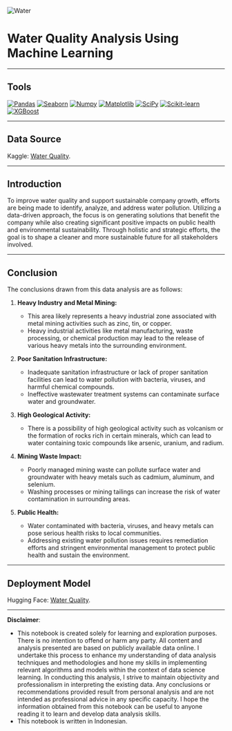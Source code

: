 ![Water](https://github.com/DarlyP/Water-Quality-Analysis-Using-Machine-Learning/blob/main/Notebook/water.jpg)

# Water Quality Analysis Using Machine Learning

---

## Tools

[<img src="https://img.shields.io/badge/Pandas-150458?style=for-the-badge&logo=pandas&logoColor=white" alt="Pandas" />](https://pandas.pydata.org/)
[<img src="https://img.shields.io/badge/Seaborn-388E3C?style=for-the-badge&logo=seaborn&logoColor=white" alt="Seaborn" />](https://seaborn.pydata.org/)
[<img src="https://img.shields.io/badge/Numpy-013243?style=for-the-badge&logo=numpy&logoColor=white" alt="Numpy" />](https://numpy.org/)
[<img src="https://img.shields.io/badge/Matplotlib-3776AB?style=for-the-badge&logo=matplotlib&logoColor=white" alt="Matplotlib" />](https://matplotlib.org/)
[<img src="https://img.shields.io/badge/SciPy-8CAAE6?style=for-the-badge&logo=scipy&logoColor=white" alt="SciPy" />](https://www.scipy.org/)
[<img src="https://img.shields.io/badge/Scikit%20learn-F7931E?style=for-the-badge&logo=scikit-learn&logoColor=white" alt="Scikit-learn" />](https://scikit-learn.org/)
[<img src="https://img.shields.io/badge/XGBoost-016E54?style=for-the-badge&logo=xgboost&logoColor=white" alt="XGBoost" />](https://xgboost.ai/)

---

## Data Source

Kaggle: [Water Quality](https://www.kaggle.com/datasets/mssmartypants/water-quality).

---

## Introduction

To improve water quality and support sustainable company growth, efforts are being made to identify, analyze, and address water pollution. Utilizing a data-driven approach, the focus is on generating solutions that benefit the company while also creating significant positive impacts on public health and environmental sustainability. Through holistic and strategic efforts, the goal is to shape a cleaner and more sustainable future for all stakeholders involved.

---

## Conclusion

The conclusions drawn from this data analysis are as follows:

1. **Heavy Industry and Metal Mining:**
   - This area likely represents a heavy industrial zone associated with metal mining activities such as zinc, tin, or copper.
   - Heavy industrial activities like metal manufacturing, waste processing, or chemical production may lead to the release of various heavy metals into the surrounding environment.

2. **Poor Sanitation Infrastructure:**
   - Inadequate sanitation infrastructure or lack of proper sanitation facilities can lead to water pollution with bacteria, viruses, and harmful chemical compounds.
   - Ineffective wastewater treatment systems can contaminate surface water and groundwater.

3. **High Geological Activity:**
   - There is a possibility of high geological activity such as volcanism or the formation of rocks rich in certain minerals, which can lead to water containing toxic compounds like arsenic, uranium, and radium.

4. **Mining Waste Impact:**
   - Poorly managed mining waste can pollute surface water and groundwater with heavy metals such as cadmium, aluminum, and selenium.
   - Washing processes or mining tailings can increase the risk of water contamination in surrounding areas.

5. **Public Health:**
   - Water contaminated with bacteria, viruses, and heavy metals can pose serious health risks to local communities.
   - Addressing existing water pollution issues requires remediation efforts and stringent environmental management to protect public health and sustain the environment.

---

## Deployment Model

Hugging Face: [Water Quality](https://huggingface.co/spaces/darly9991/Water_Quality).

---

**Disclaimer**: 
- This notebook is created solely for learning and exploration purposes. There is no intention to offend or harm any party. All content and analysis presented are based on publicly available data online. I undertake this process to enhance my understanding of data analysis techniques and methodologies and hone my skills in implementing relevant algorithms and models within the context of data science learning. In conducting this analysis, I strive to maintain objectivity and professionalism in interpreting the existing data. Any conclusions or recommendations provided result from personal analysis and are not intended as professional advice in any specific capacity. I hope the information obtained from this notebook can be useful to anyone reading it to learn and develop data analysis skills.
- This notebook is written in Indonesian.
